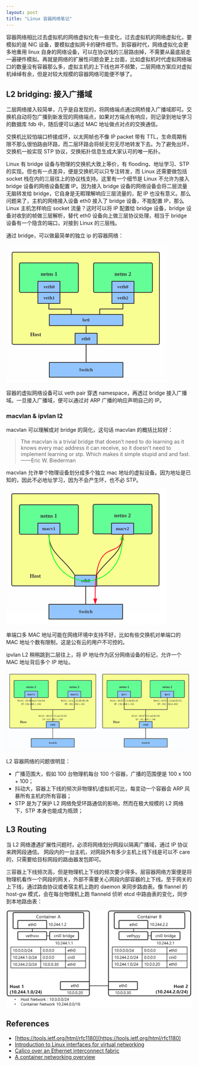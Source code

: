 ```yaml
---
layout: post
title: "Linux 容器网络笔记"
---
```


容器网络相比过去虚拟机的网络虚拟化有一些变化，过去虚拟机的网络虚拟化，要模拟的是 NIC 设备，要模拟虚拟网卡的硬件细节。到容器时代，网络虚拟化会更多地重用 linux 自身的网络设备，可以在协议栈的三层路由掉，不需要从最底层走一遍硬件模拟。再就是网络的扩展性问题会更上台面，比如虚拟机时代虚拟网络端口的数量没有容器那么多，虚拟主机的上下线也并不频繁，二层网络方案应对虚拟机绰绰有余，但是对较大规模的容器网络可能便不够了。

## L2 bridging: 接入广播域

二层网络接入较简单，几乎是自发现的，将网络端点通过网桥接入广播域即可。交换机自动将包广播到新发现的网络端点，如果对方端点有响应，则记录到地址学习的数据库 fdb 中，随后便可以通过 MAC 地址做点对点的交换通信。

交换机比较怕端口桥接成环，以太网帧也不像 IP packet 带有 TTL，生命周期有限不那么很怕路由环路，而二层环路会将帧无穷无尽地转发下去。为了避免出环，交换机一般实现 STP 协议，交换拓扑信息生成大家认可的唯一拓扑。

Linux 有 bridge 设备与物理的交换机大致上等价，有 flooding、地址学习、STP 的实现。但也有一点差异，便是交换机可以只专注转发，而 Linux 还需要做包括 socket 栈在内的三层往上的协议栈支持。这里有一个细节是 Linux 不允许为接入 bridge 设备的网络设备配置 IP。因为接入 bridge 设备的网络设备会将二层流量无脑转发给 bridge，它自身是无暇理解响应三层流量的，配 IP 也没有意义。那么问题来了，主机的网络接入设备 eth0 接入了 bridge 设备，不能配置 IP，那么 Linux 主机怎样响应 socket 流量？这时可以将 IP 配置给 bridge 设备，bridge 设备对收到的帧做三层解析，替代 eth0 设备向上做三层协议处理，相当于 bridge 设备有一个隐含的端口，对接到 Linux 的三层栈。

通过 bridge，可以做最简单的独立 ip 的容器网络：

<img src="/images/note-on-linux-container-network/br_ns.png"/>

容器的虚拟网络设备可以 veth pair 穿透 namespace，再透过 bridge 接入广播域。一旦接入广播域，便可以通过对 ARP 广播的响应声明自己的 IP。

### macvlan & ipvlan l2

macvlan 可以理解成对 bridge 的简化，这句话 macvlan 的概括比较好：

> The macvlan is a trivial bridge that doesn’t need to do learning as it knows every mac address it can receive, so it doesn’t need to implement learning or stp. Which makes it simple stupid and and fast. ——Eric W. Biederman

macvlan 允许单个物理设备划分成多个独立 mac 地址的虚拟设备。因为地址是已知的，因此不必地址学习，因为不会产生环，也不必 STP。

<img src="/images/note-on-linux-container-network/macvlan.png"/>

单端口多 MAC 地址可能在网络环境中支持不好，比如有些交换机对单端口的 MAC 地址个数有限制，这是公有云的用户不可控的。

ipvlan L2 稍稍跳到二层往上，将 IP 地址作为区分网络设备的标记，允许一个 MAC 地址背后多个 IP 地址。

<img src="/images/note-on-linux-container-network/ipvlan.png"/>

L2 容器网络的问题很明显：

* 广播范围大，假如 100 台物理机每台 100 个容器，广播的范围便是 100 x 100 + 100；
* 抖动大，容器上下线的频次非物理机/虚拟机可比，每变动一个容器会 ARP 风暴所有主机的所有容器；
* STP 是为了保护 L2 网络免受环路通信的影响，然而在极大规模的 L2 网络下，STP 本身也能成为瓶颈；

## L3 Routing

当 L2 网络遭遇扩展性问题时，必须将网络划分网段以隔离广播域，通过 IP 协议来跨网段通信。 网段内的一台主机，对网段外有多少主机上线下线是可以不 care 的，只需要给目标网段的路由器发包即可。

三容器上下线频次高，但是物理机上下线的频次要少得多。层容器网络方案便是将物理机看作一个网段的网关，外部不需要关心网段内部容器的上下线。至于网关的上下线，通过路由协议或者宿主机上跑的 daemon 来同步路由表。像 flannel 的 host-gw 模式，会在每台物理机上跑 flanneld 侦听 etcd 中路由表的变化，同步到本地路由表：

<img src="/images/note-on-linux-container-network/host-gw.png"/>

## References

* [https://tools.ietf.org/html/rfc1180](https://tools.ietf.org/html/rfc1180)
* [Introduction to Linux interfaces for virtual networking](https://developers.redhat.com/blog/2018/10/22/introduction-to-linux-interfaces-for-virtual-networking/)
* [Calico over an Ethernet interconnect fabric](https://docs.projectcalico.org/v3.5/reference/private-cloud/l2-interconnect-fabric)
* [A container networking overview](https://jvns.ca/blog/2016/12/22/container-networking/)
